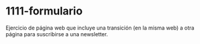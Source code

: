 # 1111-formulario
Ejercicio de página web que incluye una transición (en la misma web) a otra página para suscribirse a una newsletter.
